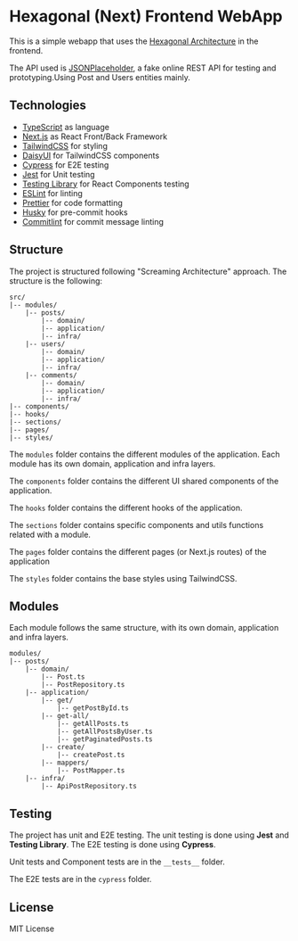 # Hexagonal (Next) Frontend WebApp

This is a simple webapp that uses the [Hexagonal Architecture](https://en.wikipedia.org/wiki/Hexagonal_architecture_(software)) in the frontend.

The API used is [JSONPlaceholder](https://jsonplaceholder.typicode.com/), a fake online REST API for testing and prototyping.Using Post and Users entities mainly.

## Technologies
- [TypeScript](https://www.typescriptlang.org/) as language
- [Next.js](https://nextjs.org/) as React Front/Back Framework
- [TailwindCSS](https://tailwindcss.com/) for styling
- [DaisyUI](https://daisyui.com/) for TailwindCSS components
- [Cypress](https://www.cypress.io/) for E2E testing
- [Jest](https://jestjs.io/) for Unit testing
- [Testing Library](https://testing-library.com/) for React Components 
  testing
- [ESLint](https://eslint.org/) for linting
- [Prettier](https://prettier.io/) for code formatting
- [Husky](https://typicode.github.io/husky/#/) for pre-commit hooks
- [Commitlint](https://commitlint.js.org/#/) for commit message linting
## Structure
The project is structured following "Screaming Architecture" approach. The structure is the following:
```
src/
|-- modules/
    |-- posts/
        |-- domain/
        |-- application/
        |-- infra/
    |-- users/
        |-- domain/
        |-- application/
        |-- infra/
    |-- comments/
        |-- domain/
        |-- application/
        |-- infra/
|-- components/
|-- hooks/
|-- sections/
|-- pages/
|-- styles/
```

The `modules` folder contains the different modules of the application. Each module has its own domain, application and infra layers.

The `components` folder contains the different UI shared components of the application.

The `hooks` folder contains the different hooks of the application.

The `sections` folder contains specific components and utils functions related with a module.

The `pages` folder contains the different pages (or Next.js routes) of the application

The `styles` folder contains the base styles using TailwindCSS.

## Modules

Each module follows the same structure, with its own domain, application and infra layers.

```
modules/
|-- posts/
    |-- domain/
        |-- Post.ts
        |-- PostRepository.ts
    |-- application/
        |-- get/
            |-- getPostById.ts
        |-- get-all/
            |-- getAllPosts.ts
            |-- getAllPostsByUser.ts
            |-- getPaginatedPosts.ts
        |-- create/
            |-- createPost.ts
        |-- mappers/
            |-- PostMapper.ts
    |-- infra/
        |-- ApiPostRepository.ts
```

## Testing

The project has unit and E2E testing. The unit testing is done using **Jest** and **Testing Library**. The E2E testing is done using **Cypress**.

Unit tests and Component tests are in the `__tests__` folder.

The E2E tests are in the `cypress` folder.

## License

MIT License
